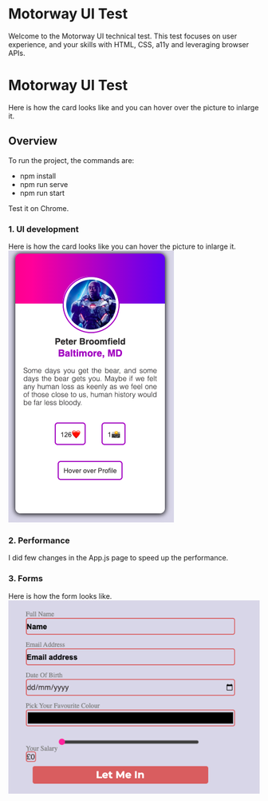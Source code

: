 # Motorway UI Test

Welcome to the Motorway UI technical test. This test focuses on user experience, and your skills with HTML, CSS, a11y and leveraging browser APIs.
# Motorway UI Test 
Here is how the card looks like and you can hover over the picture to inlarge it.
## Overview
To run the project, the commands are:

*  npm install
*  npm run serve
*  npm run start

Test it on Chrome.

### 1. UI development

Here is how the card looks like you can hover the picture to inlarge it.
![](cardimg.png)

### 2. Performance
I did few changes in the App.js page to speed up the performance.

### 3. Forms
Here is how the form looks like.
![](formimg.png)
